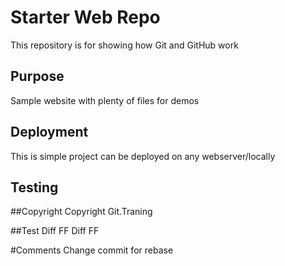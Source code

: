 # Starter Web Repo

This repository is for showing how Git and GitHub work

## Purpose

Sample website with plenty of files for demos

## Deployment

This is simple project can be deployed on any webserver/locally

## Testing

##Copyright
Copyright Git.Traning

##Test Diff FF
Diff FF

#Comments
Change commit for rebase